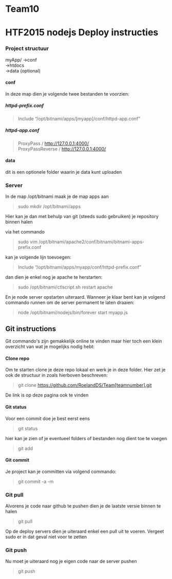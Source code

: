 # Team10

# HTF2015 nodejs Deploy instructies

### Project structuur
myApp/  ->conf   
        ->htdocs  
        ->data (optional)

#### conf
In deze map dien je volgende twee bestanden te voorzien:  

##### httpd-prefix.conf  
  
> Include “/opt/bitnami/apps/[myapp]/conf/httpd-app.conf" 

##### httpd-app.conf  

> ProxyPass / http://127.0.0.1:4000/  
> ProxyPassReverse / http://127.0.0.1:4000/  

#### data
dit is een optionele folder waarin je data kunt uploaden

### Server

In de map /opt/bitnami maak je de map apps aan   
> sudo mkdir /opt/bitnami/apps

Hier kan je dan met behulp van git (steeds sudo gebruiken) je repository binnen halen

via het commando  

> sudo vim /opt/bitnami/apache2/conf/bitnami/bitnami-apps-prefix.conf

kan je volgende lijn toevoegen:  

> Include “/opt/bitnami/apps/myapp/conf/httpd-prefix.conf”

dan dien je enkel nog je apache te herstarten:  

> sudo /opt/bitnami/ctlscript.sh restart apache

En je node server opstarten uiteraard. Wanneer je klaar bent kan je volgend commando runnen om de server permanent te laten draaien:  

> node /opt/bitnami/nodejs/bin/forever start myapp.js

## Git instructions

Git commando's zijn gemakkelijk online te vinden maar hier toch een klein overzicht van wat je mogelijks nodig hebt:

#### Clone repo

Om te starten clone je deze repo lokaal en werk je in deze folder. Hier zet je ook de structuur in zoals hierboven beschreven:  

> git clone https://github.com/RoelandDS/Team[teamnumber].git

De link is op deze pagina ook te vinden

#### Git status
Voor een commit doe je best eerst eens

> git status

hier kan je zien of je eventueel folders of bestanden nog dient toe te voegen

> git add <path>

#### Git commit

Je project kan je committen via volgend commando:

> git commit -a -m <commit message between single quotes>

### Git pull

Alvorens je code naar github te pushen dien je de laatste versie binnen te halen

> git pull

Op de deploy servers dien je uiteraard enkel een pull uit te voeren. Vergeet sudo er in dat geval niet voor te zetten

### Git push

Nu moet je uiteraard nog je eigen code naar de server pushen

> git push

